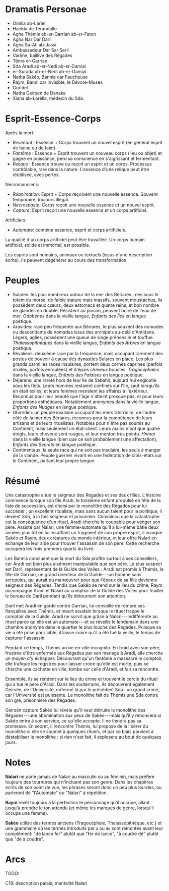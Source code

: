 # Dramatis Personae 

  - Omilia ab-Lariel
  - Haelda de Térandalle
  - Agha Thémis ab-er-Garrian ab-er-Faton
  - Agha Nar Dar Daril 
  - Agha Sa-Ati ab-Jassi
  - Ambassadeur Dar Sar Seril
  - Varime, baillive des Régades 
  - Tënra er-Garrian
  - Sda Aradi ab-er-Nedi ab-er-Damial
  - er-Surada ab-er-Nedi ab-er-Damial
  - Natha Sakéo, Bannie car Faucheuse
  - Raym, Banni car Invisible, le Dévore-Muses
  - Goridel
  - Natha Geirsën de Danaka
  - Xiana ab-Lorella, médecin du Sda.

# Esprit-Essence-Corps

Après la mort:

  - *Revenant* : Essence + Corps trouvent un nouvel esprit (en général esprit de haine ou de faim) 
  - *Fantôme* : Essence + Esprit trouvent un nouveau corps (lieu ou objet) et gagne en puissance, perd sa conscience en s'aigrissant et fermentant.
  - *Relique* : Essence trouve ou reçoit un esprit et un corps. Processus contrôlable, rare dans la nature. L'essence d'une relique peut être réutilisée, avec pertes. 

Nécromanciens:

  - *Réanimation*: Esprit + Corps reçoivent une nouvelle essence. Souvent temporaire, toujours illegal.
  - *Nécrospaste*: Corps reçoit une nouvelle essence et un nouvel esprit. 
  - *Capture*: Esprit reçoit une nouvelle essence et un corps artificiel.

Artificiers:

  - *Automate*: combine essence, esprit et corps artificiels. 

La qualité d'un corps artificiel peut être travaillée. Un corps humain artificiel, solide et immortel, est possible.

Les esprits sont humains, animaux ou textuels (issus d'une description écrite). Ils peuvent dégénérer au cours des transformation.

# Peuples 

 - Sulares: les plus nombreux autour de la mer des Bériares ; nés sous le totem du morse, de faible stature mais massifs, souvent moustachus, ils possèdent deux cœurs, deux estomacs et quatre reins, et bon nombre de glandes en double. Résistent au poison, peuvent boire de l'eau de mer. _Odobènes_ dans la vieille langue, _Enfants des Îles_ en langue poétique. 
 - Aravides: race peu fréquente aux Bériares, le plus souvent des nomades ou descendants de nomades issus des archipels au-delà d'Antidana. Légers, agiles, possèdent une queue de singe préhensile et touffue. _Thalassopithèques_ dans la vieille langue, _Enfants des Arbres_ en langue poétique. 
 - Révaliens: deuxième race par la fréquence, mais occupant rarement des postes de pouvoir à cause des dynasties Sulares en place. Les plus grands parmi les races insulaires, portent deux cornes caprines (parfois droites, parfois enroulées) et d'épais cheveux bouclés. _Tragocéphales_ dans la vieille langue, _Enfants des Falaises_ en langue poétique. 
 - Déjarans: une rareté hors de leur île de Sabahir, aujourd'hui engloutie sous les flots. Leurs hommes restaient confinés sur l'île, sauf lorsqu'ils en était exilés, et leurs femmes menaient les affaires à l'extérieur. Reconnus pour leur beauté que l'âge n'atteint presque pas, et pour leurs proportions esthétiques. Notablement anonymes dans la vieille langue, _Enfants des Nuages_ en langue poétique.
 - Ghirridim: un peuple insulaire occupant les mers Ghirridim, de l'autre côté de la mer des Bériares, reconnus pour la compétence de leurs artisans et de leurs ritualistes. Notables pour n'être pas soumis au Continent, mais seulement un état-client. Leurs mains n'ont que quatre doigts, leurs cheveux sont rouges, et leur menton très pointu. _Hnmaï_ dans la vieille langue (bien que ce soit probablement une affectation), _Enfants des Secrets_ en langue poétique.
 - Continentaux: la seule race qui ne soit pas insulaire, les seuls à manger de la viande. Peuple guerrier vivant en une fédération de cités-états sur le Continent, parlant leur propre langue.

# Résumé

Une catastrophe a tué le seigneur des Régades et ses deux filles. L'histoire commence lorsque son fils Aradi, le troisième enfant propulsé en tête de la liste de succession, est choisi par le monolithe des Régades pour lui succéder ; un excellent ritualiste, mais sans aucun talent pour la politique, il devient _Sda_, à la fois seigneur et prisonnier. Convaincu que la catastrophe est la conséquence d'un rituel, Aradi cherche le coupable pour venger son père. Assisté par Nalari, une femme-automate qu'il a lui-même bâtie deux années plus tôt en lui insufflant un fragment de son propre esprit, il invoque Sakéo et Raym, deux créatures du monde intérieur, et leur offre Nalari en échange de leur aide pour trouver l'assassin de son père. Cette recherche occupera les trois premiers quarts du livre.

Les Bannis concluent que la mort du Sda profite surtout à ses conseillers, car Aradi est bien plus aisément manipulable que son père. Le plus suspect est Daril, représentant de la Guilde des Voiles : Aradi est promis à Thémis, la fille de Garrian, un grand directeur de la Guilde---un homme sans scrupules, qui aurait pu manœuvrer pour que l'époux de sa fille devienne seigneur des Régades. Tandis que Sakéo se rend sur le lieu du crime, Raym accompagne Aradi et Nalari au comptoir de la Guilde des Voiles pour fouiller le bureau de Daril pendant qu'ils détournent son attention. 

Daril met Aradi en garde contre Garrian, lui conseille de rompre ses fiançailles avec Thémis, et meurt soudain lorsque le rituel frappe le comptoir de la Guilde. Aradi ne survit que grâce à Nalari---indifférente au rituel parce qu'elle est un automate---et se réveille le lendemain dans une chambre anonyme dans le quartier le plus louche des Régades. Puisque sa vie a été prise pour cible, il laisse croire qu'il a été tué la veille, le temps de capturer l'assassin.

Pendant ce temps, Thémis arrive en ville incognito. En froid avec son père, frustrée d'être enfermée aux Régades par son mariage à Aradi, elle cherche un moyen d'y échapper. Découvrant qu'un fantôme a massacré le comptoir, elle trafique les registres pour laisser croire qu'elle est morte, puis se cherche une cachette en ville, tombe sur celle d'Aradi, et fait sa rencontre.

Ensemble, ils se rendent sur le lieu du crime et trouvent le cercle du rituel qui a tué le père d'Aradi. Dans les souterrains, ils découvrent également Geirsën, de l'Université, enfermé là par le précédent Sda : un grand crime, car l'Université est puissante. Le monolithe fait de Thémis une Sda contre son gré, prisonnière des Régades. 

Geirsën capture Sakéo lui révèle qu'il veut détruire le monolithe des Régades---une abomination aux yeux de Sakéo---mais qu'il y renoncera si Sakéo entre à son service, ce qu'elle accepte. Il ne tiendra pas sa promesse. En secret, il rencontre Thémis, lui propose de la libérer du monolithe si elle se soumet à quelques rituels, et par ce biais parvient à déstabiliser le monolithe : si rien n'est fait, il explosera au bout de quelques jours. 

# Notes 

**Nalari** ne parle jamais de Nalari au masculin ou au féminin, mais préfère toujours des tournures qui n'incluent pas son genre. Dans les chapitres écrits de son point de vue, les phrases seront donc un peu plus lourdes, ou parleront de "l'Automate" ou "Nalari" à répétition. 

**Raym** revêt toujours à la perfection le personnage qu'il occupe, allant jusqu'à prendre le ton attendu (et même les marques de genre, lorsqu'il occupe une femme).

**Sakéo** utilise des termes anciens (Tragocéphale, Thalassopithèque, etc.) et une grammaire où les termes introduits par `à` ou `de` sont remontés avant leur complément: "de lance fer" plutôt que "fer de lance", "à coudre dé" plutôt que "dé à coudre". 

# Arcs

TODO: 

C18: description palais; mentalité Nalari